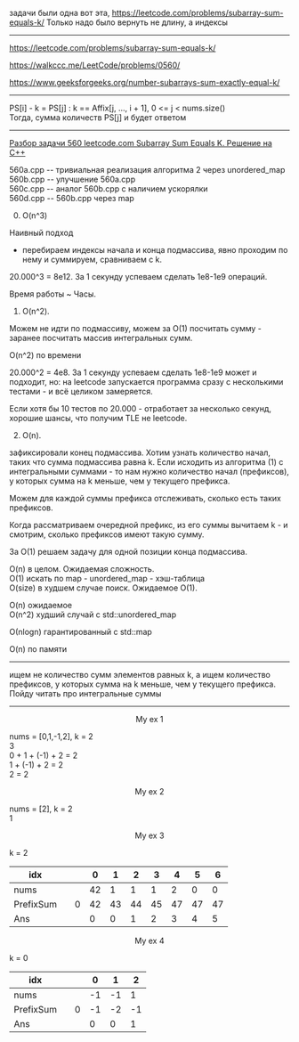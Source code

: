 задачи были одна вот эта,  https://leetcode.com/problems/subarray-sum-equals-k/ Только надо было вернуть не длину, а индексы
___________

https://leetcode.com/problems/subarray-sum-equals-k/

https://walkccc.me/LeetCode/problems/0560/  

https://www.geeksforgeeks.org/number-subarrays-sum-exactly-equal-k/

_____

PS[i] - k = PS[j] : k == Affix[j, ..., i + 1], 0 <= j < nums.size()  
Тогда, сумма количеств PS[j] и будет ответом

_____


[Разбор задачи 560 leetcode.com Subarray Sum Equals K. Решение на C++](https://www.youtube.com/watch?v=UWPKvrproqQ&ab_channel=3.5%D0%B7%D0%B0%D0%B4%D0%B0%D1%87%D0%B8%D0%B2%D0%BD%D0%B5%D0%B4%D0%B5%D0%BB%D1%8E)

560a.cpp -- тривиальная реализация алгоритма 2 через unordered_map  
560b.cpp -- улучшение 560a.cpp  
560с.cpp -- аналог 560b.cpp с наличием ускорялки  
560d.cpp -- 560b.cpp через map

0. O(n^3)

Наивный подход 

- перебираем индексы начала и конца подмассива, явно проходим по нему и суммируем, сравниваем с k.

20.000^3 = 8е12. 3а 1 секунду успеваем сделать 1е8-1е9 операций.

Время работы ~ Часы.

1. O(n^2). 

Можем не идти по подмассиву, можем за O(1) посчитать сумму - заранее посчитать массив интегральных сумм.

O(n^2) по времени

20.000^2 = 4е8. 3а 1 секунду успеваем сделать 1е8-1е9 может и подходит, но: 
на leetcode запускается программа сразу с несколькими тестами - и всё целиком замеряется.

Если хотя бы 10 тестов по 20.000 - отработает за несколько секунд, хорошие шансы, что получим ТLЕ не leetcode.

2. O(n). 

зафиксировали конец подмассива. Хотим узнать количество начал, таких что сумма подмассива равна k. 
Если исходить из алгоритма (1) с интегральными суммами - то нам 
нужно количество начал (префиксов), у которых сумма на k меньше, чем у текущего префикса.

Можем для каждой суммы префикса отслеживать, сколько есть таких префиксов.

Когда рассматриваем очередной префикс, из его суммы вычитаем k - и смотрим, сколько префиксов имеют такую сумму.

3а O(1) решаем задачу для одной позиции конца подмассива.

O(n) в целом. Ожидаемая сложность.  
O(1) искать по map - unordered_map - хэш-таблица   
O(size) в худшем случае поиск. Ожидаемое O(1).

O(n) ожидаемое   
O(n^2) худший случай с std::unordered_map

О(nlogn) гарантированный с std::map 

O(n) по памяти

____

 ищем не количество сумм элементов равных k, а ищем количество префиксов, у которых сумма на k меньше, чем у текущего префикса. Пойду читать про интегральные суммы 

____

<p align="center"> My ex 1 </p>

nums = [0,1,-1,2], k = 2  
3  
0 + 1 + (-1) + 2 = 2  
1 + (-1) + 2 = 2  
2 = 2


<p align="center"> My ex 2 </p>

nums = [2], k = 2  
1

<p align="center"> My ex 3 </p>

k = 2

| idx       	|   	|   	| 0  	| 1  	| 2  	| 3  	| 4  	| 5  	| 6  	|
|-----------	|---	|---	|----	|----	|----	|----	|----	|----	|----	|
| nums      	|   	|   	| 42 	| 1  	| 1  	| 1  	| 2  	| 0  	| 0  	|
| PrefixSum 	|   	| 0 	| 42 	| 43 	| 44 	| 45 	| 47 	| 47 	| 47 	|
| Ans       	|   	|   	| 0  	| 0  	| 1  	| 2  	| 3  	| 4  	| 5  	|


<p align="center"> My ex 4 </p>

k = 0

| idx       	|   	|   	| 0  	| 1  	| 2  	|
|-----------	|---	|---	|----	|----	|----	|
| nums      	|   	|   	| -1 	| -1 	| 1  	|
| PrefixSum 	|   	| 0 	| -1 	| -2 	| -1 	|
| Ans       	|   	|   	| 0  	| 0  	| 1  	|
